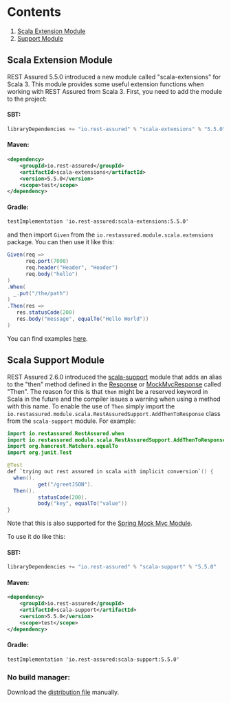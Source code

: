 # Contents

1. [Scala Extension Module](#scala-extension-module)
1. [Support Module](#scala-support-module)

## Scala Extension Module

REST Assured 5.5.0 introduced a new module called "scala-extensions" for Scala 3. This module provides some useful extension functions when working with REST Assured from Scala 3. First, you need to add the module to the project:

#### SBT:
```scala
libraryDependencies += "io.rest-assured" % "scala-extensions" % "5.5.0"
```

#### Maven:
```xml
<dependency>
    <groupId>io.rest-assured</groupId>
    <artifactId>scala-extensions</artifactId>
    <version>5.5.0</version>
    <scope>test</scope>
</dependency>
```

#### Gradle:
```xml
testImplementation 'io.rest-assured:scala-extensions:5.5.0'
```

and then import `Given` from the `io.restassured.module.scala.extensions` package. You can then use it like this:

```scala
Given(req =>
      req.port(7000)
      req.header("Header", "Header")
      req.body("hello")
)
.When(
  _.put("/the/path")
)
.Then(res =>
   res.statusCode(200)
   res.body("message", equalTo("Hello World"))
) 
```

You can find examples [here](https://github.com/rest-assured/rest-assured/blob/rest-assured-5.5.0/modules/scala-extensions/src/test/scala/io/restassured/module/scala/extensions/RestAssuredScalaExtensionsTest.scala).

## Scala Support Module ##
REST Assured 2.6.0 introduced the [scala-support](http://dl.bintray.com/johanhaleby/generic/scala-support-5.5.0-dist.zip) module that adds an alias to the "then" method defined in the [Response](http://static.javadoc.io/io.rest-assured/rest-assured/5.5.0/io/restassured/response/Response.html) or [MockMvcResponse](http://static.javadoc.io/io.restassured/spring-mock-mvc/5.5.0/io/restassured/module/mockmvc/response/MockMvcResponse.html) called "Then". The reason for this is that `then` might be a reserved keyword in Scala in the future and the compiler issues a warning when using a method with this name. To enable the use of `Then` simply import the `io.restassured.module.scala.RestAssuredSupport.AddThenToResponse` class from the `scala-support` module. For example:

```java
import io.restassured.RestAssured.when
import io.restassured.module.scala.RestAssuredSupport.AddThenToResponse
import org.hamcrest.Matchers.equalTo
import org.junit.Test

@Test
def `trying out rest assured in scala with implicit conversion`() {
  when().
          get("/greetJSON").
  Then().
          statusCode(200).
          body("key", equalTo("value"))
}
```
Note that this is also supported for the [Spring Mock Mvc Module](#spring-mock-mvc-module).

To use it do like this:

#### SBT:
```scala
libraryDependencies += "io.rest-assured" % "scala-support" % "5.5.0"
```

#### Maven:
```xml
<dependency>
    <groupId>io.rest-assured</groupId>
    <artifactId>scala-support</artifactId>
    <version>5.5.0</version>
    <scope>test</scope>
</dependency>
```

#### Gradle:
```xml
testImplementation 'io.rest-assured:scala-support:5.5.0'
```

### No build manager:
Download the [distribution file](http://dl.bintray.com/johanhaleby/generic/scala-support-5.5.0-dist.zip) manually.
